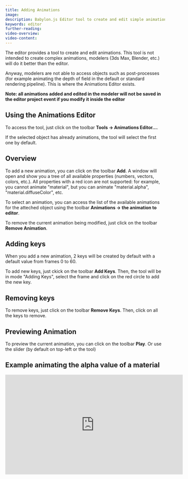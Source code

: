 ```yaml
---
title: Adding Animations
image: 
description: Babylon.js Editor tool to create and edit simple animations.
keywords: editor
further-reading:
video-overview:
video-content:
---
```


The editor provides a tool to create and edit animations. This tool is not intended to create complex animations, modelers (3ds Max, Blender, etc.) will do it better than the editor.

Anyway, modelers are not able to access objects such as post-processes (for example animating the depth of field in the default or standard rendering pipeline). This is where the Animations Editor exists.

**Note: all animations added and edited in the modeler will not be saved in the editor project event if you modify it inside the editor**

## Using the Animations Editor
To access the tool, just click on the toolbar **Tools -> Animations Editor...**.

If the selected object has already animations, the tool will select the first one by default.

## Overview
To add a new animation, you can click on the toolbar **Add**. A window will open and show you a tree of all available properties (numbers, vectors, colors, etc.).
All properties with a red icon are not supported: for example, you cannot animate "material", but you can animate "material.alpha", "material.diffuseColor", etc.

To select an animation, you can access the list of the available animations for the atteched object using the toolbar **Animations -> the animation to editor**.

To remove the current animation being modified, just click on the toolbar **Remove Animation**.

## Adding keys
When you add a new animation, 2 keys will be created by default with a default value from frames 0 to 60.

To add new keys, just ckick on the toolbar **Add Keys**. Then, the tool will be in mode "Adding Keys", select the frame and click on the red circle to add the new key.

## Removing keys
To remove keys, just click on the toolbar **Remove Keys**. Then, click on all the keys to remove.

## Previewing Animation
To preview the current animation, you can click on the toolbar **Play**. Or use the slider (by default on top-left or the tool)

## Example animating the alpha value of a material
<iframe width="560" height="315" src="https://www.youtube.com/embed/zl_bUqo3juI" frameborder="0" allow="autoplay; encrypted-media" allowFullScreen></iframe>
